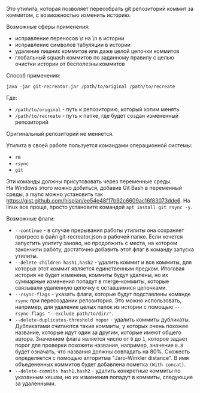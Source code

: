 Это утилита, которая позволяет пересобрать git репозиторий коммит за коммитом, 
с возможностью изменить историю.

Возможные сферы применения:    
- исправление переносов \r на \n в истории  
- исправление символов табуляции в истории
- удаление лишних коммитов или даже целой цепочки коммитов
- глобальный squash коммитов по заданному правилу с целью очистки истории от бесполезны коммитов

Способ применения:  

```shell script
java -jar git-recreator.jar /path/to/original /path/to/recreate
```

Где:  
- `/path/to/original` - путь к репозиторию, который хотим менять
- `/path/to/recreate` - путь к папке, где будет создан измененный репозиторий

Оригинальный репозиторий не меняется.

Утилита в своей работе пользуется командами операционной системы: 
- `rm`
- `rsync`
- `git`

Эти команды должны присутсвовать через переменные среды.  
На Windows этого можно добиться, добавив Git Bash в переменный среды, 
а rsync можно установить так https://gist.github.com/hisplan/ee54e48f17b92c6609ac16f83073dde6.
На linux все проще, просто установите командой `apt install git rsync -y`.

Возможные флаги:  
-  `--continue` - в случае прерывания работы утилиты она сохраняет прогресс в файл 
git-recreator.json в рабочей папке. Если хочется запустить улититу заново, но продолжить с места, 
на котором закончили работу, достаточно добавить этот флаг в команду запуска утилиты.
-  `--delete-children hash1,hash2` - удалить коммит и все коммиты, для которых этот коммит является единственным предком.
Итоговая история не будет изменена, коммиты будут удалены, но их суммарные изменения попадут в merge-коммиты, которые связывали
удаленную цепочку с оставшимися цепочками.
-  `--rsync-flags` - указать флаги, которые будут подставлены команде `rsync` при пересоздании репозитория. 
Это можно использовать, например, для удаление целых папок из истории с помощью `--rsync-flags "--exclude path/to/dir/"`. 
-  `--delete-duplicates-threshold порог` - удалить коммиты дубликаты. Дубликатами считаются такие коммиты, у которых очень 
похожее название, которые идут один за другим, которые имеют общего автора. Значением флага является число от `0` до `1`, которое 
задает порог для проверки похожети названия, например, значение `0.8` будет означать, что названия должны совпадать на 80%.
Схожесть определяется с помощью алгоритма "Jaro-Winkler distance". В имя объедененных коммитов будет добавлена пометка `(With concat)`.
-  `--delete-commits hash1,hash2` - удалить конкретные коммиты по указанным хешам, но их изменения попадут в коммиты, 
следующие за удаленными.